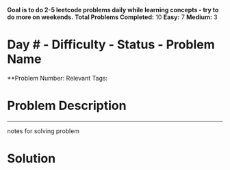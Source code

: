 **Goal is to do 2-5 leetcode problems daily while learning concepts - try to do more on weekends.**
**Total Problems Completed:** 10
**Easy:** 7
**Medium:** 3

<h1> Day # - Difficulty - Status - Problem Name </h1>

**Problem Number: 
Relevant Tags:
<h1> Problem Description </h1>


-----
notes for solving problem 

<h1> Solution </h1>
